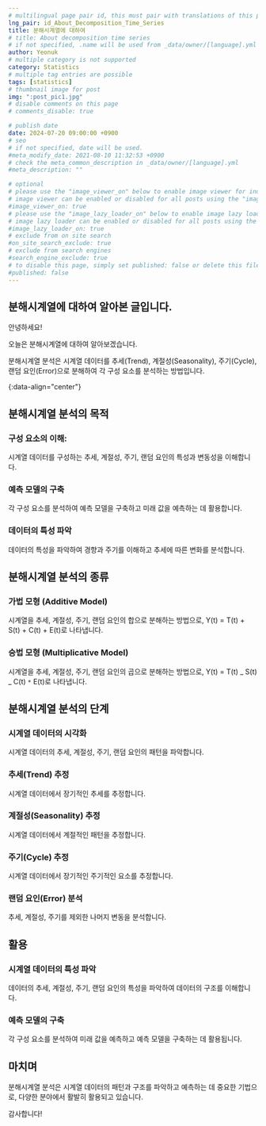 ```yaml
---
# multilingual page pair id, this must pair with translations of this page. (This name must be unique)
lng_pair: id_About_Decomposition_Time_Series
title: 분해시계열에 대하여
# title: About decomposition time series
# if not specified, .name will be used from _data/owner/[language].yml
author: Yeonuk
# multiple category is not supported
category: Statistics
# multiple tag entries are possible
tags: [statistics]
# thumbnail image for post
img: ":post_pic1.jpg"
# disable comments on this page
# comments_disable: true

# publish date
date: 2024-07-20 09:00:00 +0900
# seo
# if not specified, date will be used.
#meta_modify_date: 2021-08-10 11:32:53 +0900
# check the meta_common_description in _data/owner/[language].yml
#meta_description: ""

# optional
# please use the "image_viewer_on" below to enable image viewer for individual pages or posts (_posts/ or [language]/_posts folders).
# image viewer can be enabled or disabled for all posts using the "image_viewer_posts: true" setting in _data/conf/main.yml.
#image_viewer_on: true
# please use the "image_lazy_loader_on" below to enable image lazy loader for individual pages or posts (_posts/ or [language]/_posts folders).
# image lazy loader can be enabled or disabled for all posts using the "image_lazy_loader_posts: true" setting in _data/conf/main.yml.
#image_lazy_loader_on: true
# exclude from on site search
#on_site_search_exclude: true
# exclude from search engines
#search_engine_exclude: true
# to disable this page, simply set published: false or delete this file
#published: false
---
```


<!-- outline-start -->

## 분해시계열에 대하여 알아본 글입니다.

안녕하세요!

오늘은 분해시계열에 대하여 알아보겠습니다.

분해시계열 분석은 시계열 데이터를 추세(Trend), 계절성(Seasonality), 주기(Cycle), 랜덤 요인(Error)으로 분해하여 각 구성 요소를 분석하는 방법입니다.

{:data-align="center"}

<!-- outline-end -->

## 분해시계열 분석의 목적

### 구성 요소의 이해:

시계열 데이터를 구성하는 추세, 계절성, 주기, 랜덤 요인의 특성과 변동성을 이해합니다.

### 예측 모델의 구축

각 구성 요소를 분석하여 예측 모델을 구축하고 미래 값을 예측하는 데 활용합니다.

### 데이터의 특성 파악

데이터의 특성을 파악하여 경향과 주기를 이해하고 추세에 따른 변화를 분석합니다.

## 분해시계열 분석의 종류

### 가법 모형 (Additive Model)

시계열을 추세, 계절성, 주기, 랜덤 요인의 합으로 분해하는 방법으로, Y(t) = T(t) + S(t) + C(t) + E(t)로 나타냅니다.

### 승법 모형 (Multiplicative Model)

시계열을 추세, 계절성, 주기, 랜덤 요인의 곱으로 분해하는 방법으로, Y(t) = T(t) _ S(t) _ C(t) `*` E(t)로 나타냅니다.

## 분해시계열 분석의 단계

### 시계열 데이터의 시각화

시계열 데이터의 추세, 계절성, 주기, 랜덤 요인의 패턴을 파악합니다.

### 추세(Trend) 추정

시계열 데이터에서 장기적인 추세를 추정합니다.

### 계절성(Seasonality) 추정

시계열 데이터에서 계절적인 패턴을 추정합니다.

### 주기(Cycle) 추정

시계열 데이터에서 장기적인 주기적인 요소를 추정합니다.

### 랜덤 요인(Error) 분석

추세, 계절성, 주기를 제외한 나머지 변동을 분석합니다.

## 활용

### 시계열 데이터의 특성 파악

데이터의 추세, 계절성, 주기, 랜덤 요인의 특성을 파악하여 데이터의 구조를 이해합니다.

### 예측 모델의 구축

각 구성 요소를 분석하여 미래 값을 예측하고 예측 모델을 구축하는 데 활용됩니다.

## 마치며

분해시계열 분석은 시계열 데이터의 패턴과 구조를 파악하고 예측하는 데 중요한 기법으로, 다양한 분야에서 활발히 활용되고 있습니다.

감사합니다!
